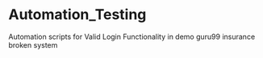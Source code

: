 # Automation_Testing
Automation scripts for Valid Login Functionality in demo guru99 insurance broken system
